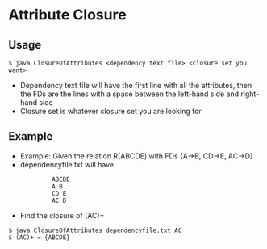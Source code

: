 # Attribute Closure

## Usage
```
$ java ClosureOfAttributes <dependency text file> <closure set you want>
```
- Dependency text file will have the first line with all the attributes, then the FDs are the lines with a space between the left-hand side and right-hand side
- Closure set is whatever closure set you are looking for

## Example
- Example: Given the relation R(ABCDE) with FDs {A->B, CD->E, AC->D}
- dependencyfile.txt will have

```
			ABCDE
			A B
			CD E
			AC D
```

- Find the closure of (AC)+

```
$ java ClosureOfAttributes dependencyfile.txt AC
$ (AC)+ = {ABCDE}
```
